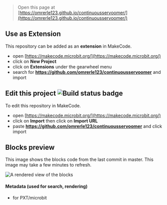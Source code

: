 
> Open this page at [https://omrerle123.github.io/continuousservoomer/](https://omrerle123.github.io/continuousservoomer/)

## Use as Extension

This repository can be added as an **extension** in MakeCode.

* open [https://makecode.microbit.org/](https://makecode.microbit.org/)
* click on **New Project**
* click on **Extensions** under the gearwheel menu
* search for **https://github.com/omrerle123/continuousservoomer** and import

## Edit this project ![Build status badge](https://github.com/omrerle123/continuousservoomer/workflows/MakeCode/badge.svg)

To edit this repository in MakeCode.

* open [https://makecode.microbit.org/](https://makecode.microbit.org/)
* click on **Import** then click on **Import URL**
* paste **https://github.com/omrerle123/continuousservoomer** and click import

## Blocks preview

This image shows the blocks code from the last commit in master.
This image may take a few minutes to refresh.

![A rendered view of the blocks](https://github.com/omrerle123/continuousservoomer/raw/master/.github/makecode/blocks.png)

#### Metadata (used for search, rendering)

* for PXT/microbit
<script src="https://makecode.com/gh-pages-embed.js"></script><script>makeCodeRender("{{ site.makecode.home_url }}", "{{ site.github.owner_name }}/{{ site.github.repository_name }}");</script>
